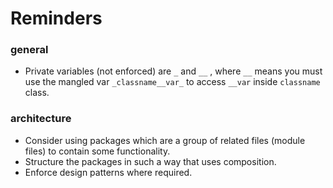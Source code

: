 # Reminders

### general

- Private variables (not enforced) are `_` and `__` , where `__` means you must use the mangled var `_classname__var_` to access `__var` inside `classname` class.

### architecture

- Consider using packages which are a group of related files (module files) to contain some functionality.
- Structure the packages in such a way that uses composition.
- Enforce design patterns where required.